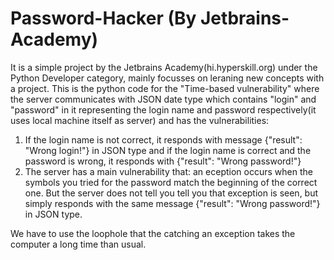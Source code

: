 # Password-Hacker (By Jetbrains-Academy)


It is a simple project by the Jetbrains Academy(hi.hyperskill.org) under the Python Developer category, mainly focusses on leraning new concepts with a project. This is the python code for the "Time-based vulnerability" where the server communicates with JSON date type which contains "login" and "password" in it representing the login name and password respectively(it uses local machine itself as server) and has the vulnerabilities:
1. If the login name is not correct, it responds with message {"result": "Wrong login!"} in JSON type and if the login name is correct and the password is wrong, it responds with {"result": "Wrong password!"}
2. The server has a main vulnerability that: an eception occurs when the symbols you tried for the password match the beginning of the correct one. But the server does not tell you tell you that exception is seen, but simply responds with the same message {"result": "Wrong password!"} in JSON type.

We have to use the loophole that the catching an exception takes the computer a long time than usual.
